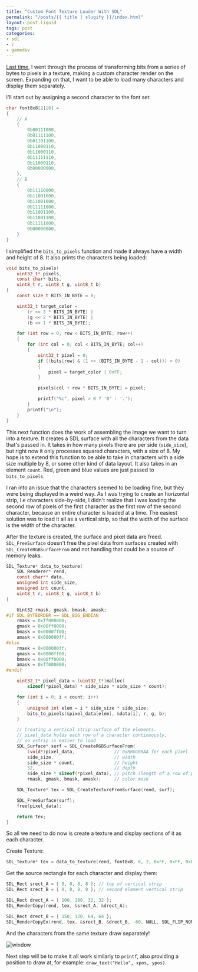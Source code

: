 ```yaml
---
title: "Custom Font Texture Loader With SDL"
permalink: "/posts/{{ title | slugify }}/index.html"
layout: post.liquid
tags: post
categories:
- sdl
- c
- gamedev
---
```


[Last time](/posts/making-custom-fonts-with-sdl/), I went through the process of transforming bits from a series
of bytes to pixels in a texture, making a custom character render on the
screen. Expanding on that, I want to be able to load many characters and
display them separately.

I'll start out by assigning a second character to the font set:

```c
char font8x8[2][8] =
{
    // A
    {
        0b00111000,  
        0b01111100,  
        0b01101100,  
        0b11000110,  
        0b11000110,  
        0b11111110,  
        0b11000110,  
        0b00000000,  
    },
    // B
    {
	  	0b11110000,  
	  	0b11001000,  
	  	0b11001000,  
	  	0b11111000,  
	  	0b11001100,  
	  	0b11001100,  
	  	0b11111000,  
	  	0b00000000,  
    }
}
```

I simplified the `bits_to_pixels` function and made it always have a width
and height of 8. It also prints the characters being loaded:

```c
void bits_to_pixels(
    uint32_t* pixels,
    const char* bits,
    uint8_t r, uint8_t g, uint8_t b)
{
    const size_t BITS_IN_BYTE = 8;

    uint32_t target_color =
        (r << 3 * BITS_IN_BYTE) |
        (g << 2 * BITS_IN_BYTE) |
        (b << 1 * BITS_IN_BYTE);

    for (int row = 0; row < BITS_IN_BYTE; row++)
    {
        for (int col = 0; col < BITS_IN_BYTE; col++)
        {
            uint32_t pixel = 0;
            if ((bits[row] & (1 << (BITS_IN_BYTE - 1 - col))) > 0)
            {
				pixel = target_color | 0xFF;
            }

            pixels[col + row * BITS_IN_BYTE] = pixel;

			printf("%c", pixel > 0 ? '0' : '.');
        }
        printf("\n");
    }
}
```

This next function does the work of assembling the image we want to turn into
a texture. It creates a SDL surface with all the characters from the data
that's passed in. It takes in how many pixels there are per side
(`side_size`), but right now it only processes squared characters, with a
size of 8. My hope is to extend this function to be able to take in
characters with a side size multiple by 8, or some other kind of data layout.
It also takes in an element `count`. Red, green and blue values are just
passed to `bits_to_pixels`.

I ran into an issue that the characters seemed to be loading fine, but they
were being displayed in a weird way. As I was trying to create an horizontal
strip, i.e characters side-by-side, I didn't realize that I was loading the
second row of pixels of the first character as the first row of the second
character, because an entire character is loaded at a time. The easiest
solution was to load it all as a vertical strip, so that the width of the
surface is the width of the character.

After the texture is created, the surface and pixel data are freed.
`SDL_FreeSurface` doesn't free the pixel data from surfaces created with
`SDL_CreateRGBSurfaceFrom` and not handling that could be a source of memory
leaks.

```c
SDL_Texture* data_to_texture(
    SDL_Renderer* rend,
    const char** data,
    unsigned int side_size,
    unsigned int count,
    uint8_t r, uint8_t g, uint8_t b)
{

    Uint32 rmask, gmask, bmask, amask;
#if SDL_BYTEORDER == SDL_BIG_ENDIAN
    rmask = 0xff000000;
    gmask = 0x00ff0000;
    bmask = 0x0000ff00;
    amask = 0x000000ff;
#else
    rmask = 0x000000ff;
    gmask = 0x0000ff00;
    bmask = 0x00ff0000;
    amask = 0xff000000;
#endif

    uint32_t* pixel_data = (uint32_t*)malloc(
        sizeof(*pixel_data) * side_size * side_size * count);

    for (int i = 0; i < count; i++)
    {
        unsigned int elem = i * side_size * side_size;
        bits_to_pixels(&pixel_data[elem], &data[i], r, g, b);
    }

    // Creating a vertical strip surface of the elements.
    // pixel_data holds each row of a character continuously,
    // so vstrip is easier to load
    SDL_Surface* surf = SDL_CreateRGBSurfaceFrom(
        (void*)pixel_data,               // 0xRRGGBBAA for each pixel
        side_size,                       // width
        side_size * count,               // height
        32,                              // depth
        side_size * sizeof(*pixel_data), // pitch (length of a row of pixels in bytes)
        rmask, gmask, bmask, amask);     // color mask

    SDL_Texture* tex = SDL_CreateTextureFromSurface(rend, surf);

    SDL_FreeSurface(surf);
    free(pixel_data);

    return tex;
}
```

So all we need to do now is create a texture and display sections of it as
each character.

Create Texture:
```c
SDL_Texture* tex = data_to_texture(rend, font8x8, 8, 2, 0xFF, 0xFF, 0xFF);
```

Get the source rectangle for each character and display them:
```c
SDL_Rect srect_A = { 0, 0, 8, 8 }; // top of vertical strip
SDL_Rect srect_B = { 0, 8, 8, 8 }; // second element vertical strip

SDL_Rect drect_A = { 100, 100, 32, 32 };
SDL_RenderCopy(rend, tex, &srect_A, &drect_A);

SDL_Rect drect_B = { 150, 120, 64, 64 };
SDL_RenderCopyEx(rend, tex, &srect_B, &drect_B, -60, NULL, SDL_FLIP_NONE);
```

And the characters from the same texture draw separately!

![window](/assets/images/sdl-custom-font-02.jpg)

Next step will be to make it all work similarly to `printf`, also providing a
position to draw at, for example: `draw_text("Hello", xpos, ypos)`.